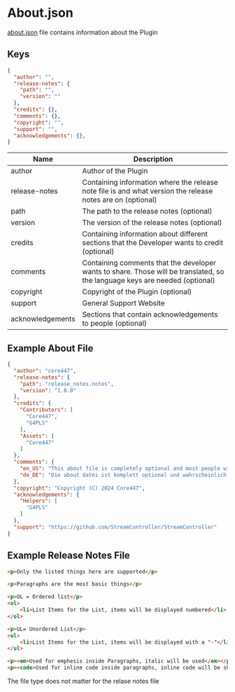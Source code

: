 # About.json
[about.json](about_json.md) file contains information about the Plugin

## Keys
```json title="about.json"
{
  "author": "",
  "release-notes": {
    "path": "",
    "version": ""
  },
  "credits": {},
  "comments": {},
  "copyright": "",
  "support": "",
  "acknowledgements": {},
}
```

| Name          | Description                                                                                                     |
|---------------|-----------------------------------------------------------------------------------------------------------------|
| author        | Author of the Plugin                                                                                            |
| release-notes | Containing information where the release note file is and what version the release notes are on (optional)                
| path          | The path to the release notes (optional)                                                                                  |
| version       | The version of the release notes (optional)                                                                               |
| credits       | Containing information about different sections that the Developer wants to credit (optional)                             |
| comments      | Containing comments that the developer wants to share. Those will be translated, so the language keys are needed (optional) |
| copyright     | Copyright of the Plugin (optional)                                                                                         |
| support       | General Support Website                                                                                         |
|acknowledgements| Sections that contain acknowledgements to people (optional)                                                                |

## Example About File
```json title="about.json"
{
  "author": "core447",
  "release-notes": {
    "path": "release_notes.notes",
    "version": "1.0.0"
  },
  "credits": {
    "Contributors": [
      "Core447",
      "G4PLS"
    ],
    "Assets": [
      "Core447"
    ]
  },
  "comments": {
    "en_US": "This about file is completely optional and most people will probably never even see the page where this gets displayed",
    "de_DE": "Die about datei ist komplett optional und wahrscheinlich werden sehr wenige überhaupt das Fenster sehen wo das hier angezeigt wird"
  },
  "copyright": "Copyright (C) 2024 Core447",
  "acknowledgements": {
    "Helpers": [
      "G4PLS"
    ]
  },
  "support": "https://github.com/StreamController/StreamController"
}
```

## Example Release Notes File
```html title="release_notes.notes"
<p>Only the listed things here are supported</p>

<p>Paragraphs are the most basic things</p>

<p>OL = Ordered list</p>
<ol>
    <li>List Items for the List, items will be displayed numbered</li>
</ol>

<p>UL= Unordered List</p>
<ul>
    <li>List Items for the List, items will be displayed with a "-"</li>
</ul>

<p><em>Used for emphesis inside Paragraphs, italic will be used</em></p>
<p><code>Used for inline code inside paragraphs, inline code will be shown in a monospaced font</code></p>
```
The file type does not matter for the relase notes file